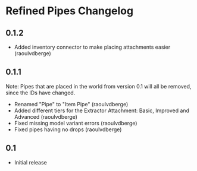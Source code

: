 # Refined Pipes Changelog

## 0.1.2
- Added inventory connector to make placing attachments easier (raoulvdberge)

## 0.1.1
Note: Pipes that are placed in the world from version 0.1 will all be removed, since the IDs have changed.

- Renamed "Pipe" to "Item Pipe" (raoulvdberge)
- Added different tiers for the Extractor Attachment: Basic, Improved and Advanced (raoulvdberge)
- Fixed missing model variant errors (raoulvdberge)
- Fixed pipes having no drops (raoulvdberge)

## 0.1
- Initial release